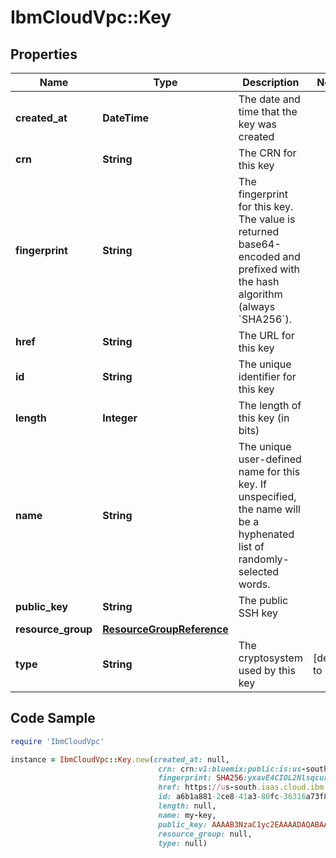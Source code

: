 # IbmCloudVpc::Key

## Properties

Name | Type | Description | Notes
------------ | ------------- | ------------- | -------------
**created_at** | **DateTime** | The date and time that the key was created | 
**crn** | **String** | The CRN for this key | 
**fingerprint** | **String** | The fingerprint for this key.  The value is returned base64-encoded and prefixed with the hash algorithm (always &#x60;SHA256&#x60;). | 
**href** | **String** | The URL for this key | 
**id** | **String** | The unique identifier for this key | 
**length** | **Integer** | The length of this key (in bits) | 
**name** | **String** | The unique user-defined name for this key. If unspecified, the name will be a hyphenated list of randomly-selected words. | 
**public_key** | **String** | The public SSH key | 
**resource_group** | [**ResourceGroupReference**](ResourceGroupReference.md) |  | 
**type** | **String** | The cryptosystem used by this key | [default to &#39;rsa&#39;]

## Code Sample

```ruby
require 'IbmCloudVpc'

instance = IbmCloudVpc::Key.new(created_at: null,
                                 crn: crn:v1:bluemix:public:is:us-south:a/123456::key:a6b1a881-2ce8-41a3-80fc-36316a73f803,
                                 fingerprint: SHA256:yxavE4CIOL2NlsqcurRO3xGjkP6m/0mp8ugojH5yxlY,
                                 href: https://us-south.iaas.cloud.ibm.com/v1/keys/a6b1a881-2ce8-41a3-80fc-36316a73f803,
                                 id: a6b1a881-2ce8-41a3-80fc-36316a73f803,
                                 length: null,
                                 name: my-key,
                                 public_key: AAAAB3NzaC1yc2EAAAADAQABAAABAQDDGe50Bxa5T5NDddrrtbx2Y4/VGbiCgXqnBsYToIUKoFSHTQl5IX3PasGnneKanhcLwWz5M5MoCRvhxTp66NKzIfAz7r+FX9rxgR+ZgcM253YAqOVeIpOU408simDZKriTlN8kYsXL7P34tsWuAJf4MgZtJAQxous/2byetpdCv8ddnT4X3ltOg9w+LqSCPYfNivqH00Eh7S1Ldz7I8aw5WOp5a+sQFP/RbwfpwHp+ny7DfeIOokcuI42tJkoBn7UsLTVpCSmXr2EDRlSWe/1M/iHNRBzaT3CK0+SwZWd2AEjePxSnWKNGIEUJDlUYp7hKhiQcgT5ZAnWU121oc5En,
                                 resource_group: null,
                                 type: null)
```


